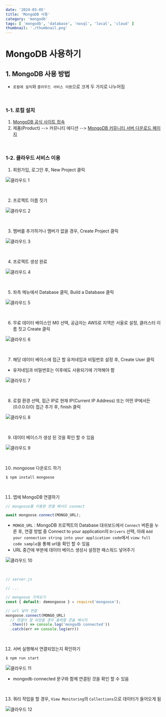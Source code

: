 ```yaml
---
date: '2024-03-05'
title: 'MongoDB 사용'
category: 'mongodb'
tags: [ 'mongodb', 'database', 'nosql', 'local', 'cloud' ]
thumbnail: './thumbnail.png'
---
```


# MongoDB 사용하기

## 1. MongoDB 사용 방법

- `로컬에 설치`와 `클라우드 서비스 이용`으로 크게 두 가지로 나누어짐

<br/>

### 1-1. 로컬 설치

1. [MongoDB 공식 사이트 접속](https://www.mongodb.com/ko-kr)
2. 제품(Product) --> 커뮤니티 에디션 --> [MongoDB 커뮤니티 서버 다운로드 페이지](https://www.mongodb.com/try/download/community)

<br/>

### 1-2. 클라우드 서비스 이용

1. 회원가입, 로그인 후, New Project 클릭

![클라우드 1](MongoDB_cloud1.png)

<br/>

2. 프로젝트 이름 짓기

![클라우드 2](MongoDB_cloud2.png)

<br/>

3. 멤버를 추가하거나 멤버가 없을 경우, Create Project 클릭

![클라우드 3](MongoDB_cloud3.png)

<br/>

4. 프로젝트 생성 완료

![클라우드 4](MongoDB_cloud4.png)

<br/>

5. 좌측 메뉴에서 Database 클릭, Build a Database 클릭

![클라우드 5](MongoDB_cloud5.png)

<br/>

6. 무료 데이터 베이스인 M0 선택, 공급자는 AWS로 지역은 서울로 설정, 클러스터 이름 짓고 Create 클릭

![클라우드 6](MongoDB_cloud6.png)

<br/>

7. 해당 데이터 베이스에 접근 할 유저네임과 비밀번호 설정 후, Create User 클릭

- 유저네임과 비밀번호는 이후에도 사용되기에 기억해야 함

![클라우드 7](MongoDB_cloud7.png)

<br/>

8. 로컬 환경 선택, 접근 IP로 현재 IP(Current IP Address) 또는 어떤 IP에서든(0.0.0.0/0) 접근 추가 후, finish 클릭

![클라우드 8](MongoDB_cloud8.png)

<br/>

9. 데이터 베이스가 생성 된 것을 확인 할 수 있음

![클라우드 9](MongoDB_cloud9.png)

<br/>

10. mongoose 다운로드 하기

```bash
$ npm install mongoose
```

<br/>

11. 앱에 MongoDB 연결하기

```js
// mongoose를 이용한 연결 메서드 connect

await mongoose.connect(MONGO_URL);
```

- `MONGO_URL` : MongoDB 프로젝트의 Database 대쉬보드에서 `Connect` 버튼을 누른 후, 연결 방법 중 Connect to your application의 `Drivers` 선택,
  아래 `Add your connection string into your application code`에서 `view full code sample`을 통해 url을 확인 할 수 있음
- URL 중간에 <password> 부분에 데이터 베이스 생성시 설정한 패스워드 넣어주기

![클라우드 10](MongoDB_cloud10.png)

<br/>

```js
// server.js

// ...

// mongoose 가져오기
const { default: demongoose } = require('mongoose');

// url 넣어 연결
mongoose.connect(MONGO_URL)
  // 연결이 잘 되었을 경우 출력할 콘솔 메시지
  .then(() => console.log('mongodb connected'))
  .catch(err => console.log(err))
```

<br/>

12. 서버 실행해서 연결되었는지 확인하기

```bash
$ npm run start
```

![클라우드 11](MongoDB_cloud11.png)

- mongodb connected 문구와 함께 연결된 것을 확인 할 수 있음

<br/>

13. 쿼리 작업을 할 경우, `View Monitoring`의 `Collections`으로 데이터가 들어오게 됨

![클라우드 12](MongoDB_cloud12.png)

[//]: # (---)

[//]: # ()

[//]: # (## Source)

[//]: # ()

[//]: # (- SEO 기본 가이드)

[//]: # ()

[//]: # (  [<https://support.google.com/webmasters/answer/7451184?hl=ko&ref_topic=9460495>]&#40;<https://support.google.com/webmasters/answer/7451184?hl=ko&ref_topic=9460495>&#41;)